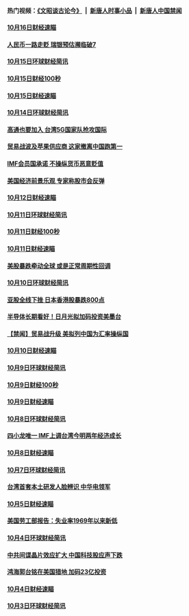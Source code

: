 #### 热门视频：[《文昭谈古论今》](https://github.com/gfw-breaker/wenzhao/blob/master/README.md?t=10170334) &nbsp;|&nbsp; [新唐人时事小品](https://github.com/gfw-breaker/ntdtv-comedy/blob/master/README.md?t=10170334) &nbsp;|&nbsp; [新唐人中国禁闻](https://github.com/gfw-breaker/ntdtv-news/blob/master/README.md?t=10170334)

#### [10月16日财经速瞄](../pages/news208/a1395646.md?t=10170334) 

#### [人民币一路走贬 瑞银预估濒临破7](../pages/news208/a1395619.md?t=10170334) 

#### [10月15日环球财经简讯](../pages/news208/a1395588.md?t=10170334) 

#### [10月15日财经100秒](../pages/news208/a1395569.md?t=10170334) 

#### [10月15日财经速瞄](../pages/news208/a1395499.md?t=10170334) 

#### [10月14日环球财经简讯](../pages/news208/a1395446.md?t=10170334) 

#### [高通也要加入 台湾5G国家队抢攻国际](../pages/news208/a1395415.md?t=10170334) 

#### [贸易战波及苹果供应商 这家撤离中国跑第一](../pages/news208/a1395254.md?t=10170334) 

#### [IMF会员国承诺  不操纵货币恶意贬值](../pages/news208/a1395274.md?t=10170334) 

#### [美国经济前景乐观 专家称股市会反弹](../pages/news208/a1395159.md?t=10170334) 

#### [10月12日财经速瞄](../pages/news208/a1395177.md?t=10170334) 

#### [10月11日环球财经简讯](../pages/news208/a1395122.md?t=10170334) 

#### [10月11日财经100秒](../pages/news208/a1395097.md?t=10170334) 

#### [10月11日财经速瞄](../pages/news208/a1395020.md?t=10170334) 

#### [美股暴跌牵动全球 或是正常周期性回调](../pages/news208/a1395005.md?t=10170334) 

#### [10月10日环球财经简讯](../pages/news208/a1394977.md?t=10170334) 

#### [亚股全线下挫 日本香港股暴跌800点](../pages/news208/a1394956.md?t=10170334) 

#### [半导体长期看好！日月光拟加码投资美墨台](../pages/news208/a1394954.md?t=10170334) 

#### [【禁闻】贸易战升级 美拟列中国为汇率操纵国](../pages/news208/a1394887.md?t=10170334) 

#### [10月10日财经速瞄](../pages/news208/a1394883.md?t=10170334) 

#### [10月9日环球财经简讯](../pages/news208/a1394831.md?t=10170334) 

#### [10月9日财经100秒](../pages/news208/a1394812.md?t=10170334) 

#### [10月9日财经速瞄](../pages/news208/a1394741.md?t=10170334) 

#### [10月8日环球财经简讯](../pages/news208/a1394682.md?t=10170334) 

#### [四小龙唯一 IMF上调台湾今明两年经济成长](../pages/news208/a1394649.md?t=10170334) 

#### [10月8日财经速瞄](../pages/news208/a1394582.md?t=10170334) 

#### [10月7日环球财经简讯](../pages/news208/a1394527.md?t=10170334) 

#### [台湾首套本土研发人脸辨识 中华电领军](../pages/news208/a1394509.md?t=10170334) 

#### [10月5日财经速瞄](../pages/news208/a1394260.md?t=10170334) 

#### [美国劳工部报告：失业率1969年以来新低](../pages/news208/a1394221.md?t=10170334) 

#### [10月4日环球财经简讯](../pages/news208/a1394211.md?t=10170334) 

#### [中共间谍晶片效应扩大 中国科技股应声下跌](../pages/news208/a1394210.md?t=10170334) 

#### [鸿海郭台铭在美国猎地 加码23亿投资](../pages/news208/a1394184.md?t=10170334) 

#### [10月4日财经速瞄](../pages/news208/a1394104.md?t=10170334) 

#### [10月3日环球财经简讯](../pages/news208/a1394057.md?t=10170334) 

